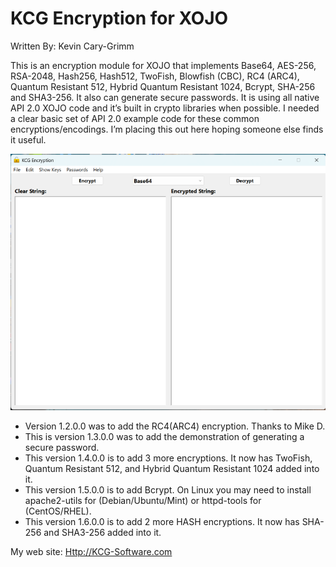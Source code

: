 # KCG Encryption for XOJO

Written By: Kevin Cary-Grimm

This is an encryption module for XOJO that implements Base64, AES-256, RSA-2048, Hash256, Hash512, TwoFish, Blowfish (CBC), RC4 (ARC4), Quantum Resistant 512, Hybrid Quantum Resistant 1024, Bcrypt, SHA-256 and SHA3-256. It also can generate secure passwords. It is using all native API 2.0 XOJO code and it’s built in crypto libraries when possible. I needed a clear basic set of API 2.0 example code for these common encryptions/encodings. I’m placing this out here hoping someone else finds it useful.

![](media/34e360bdb5976461bdb0d55e6b6cae0c.png)

-   Version 1.2.0.0 was to add the RC4(ARC4) encryption. Thanks to Mike D.
-   This is version 1.3.0.0 was to add the demonstration of generating a secure password.
-   This version 1.4.0.0 is to add 3 more encryptions. It now has TwoFish, Quantum Resistant 512, and Hybrid Quantum Resistant 1024 added into it.
-   This version 1.5.0.0 is to add Bcrypt. On Linux you may need to install apache2-utils for (Debian/Ubuntu/Mint) or httpd-tools for (CentOS/RHEL).
-   This version 1.6.0.0 is to add 2 more HASH encryptions. It now has SHA-256 and SHA3-256 added into it.

My web site: <Http://KCG-Software.com>
